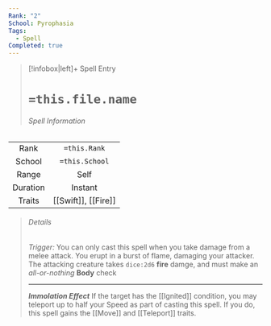 ```yaml
---
Rank: "2"
School: Pyrophasia
Tags:
  - Spell
Completed: true
---
```

> [!infobox|left]+ Spell Entry
> # `=this.file.name`
> ###### Spell Information
|          |                |
|:--------:|:--------------:|
|   Rank   |  `=this.Rank`  |
|  School  | `=this.School` |
|  Range   |      Self      |
| Duration |    Instant     |
|  Traits  |   [[Swift]], [[Fire]]  |
> ###### *Details*
> *Trigger:* You can only cast this spell when you take damage from a melee attack.
> You erupt in a burst of flame, damaging your attacker. The attacking creature takes `dice:2d6` **fire** damge, and must make an *all-or-nothing* **Body** check
> - - -
> ***Immolation Effect***
> If the target has the [[Ignited]] condition, you may teleport up to half your Speed as part of casting this spell. If you do, this spell gains the [[Move]] and [[Teleport]] traits.